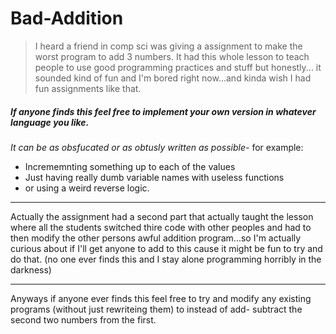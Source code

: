 # Bad-Addition
> I heard a friend in comp sci was giving a assignment to make the worst program to add 3 numbers. 
> It had this whole lesson to teach people to use good programming practices and stuff but honestly...
> it sounded kind of fun and I'm bored right now...and kinda wish I had fun assignments like that.

##### If anyone finds this feel free to implement your own version in whatever language you like.
*It can be as obsfucated or as obtusly written as possible-*
for example:
* Incrememnting something up to each of the values 
* Just having really dumb variable names with useless functions
* or using a weird reverse logic.

___

Actually the assignment had a second part that actually taught the lesson where all the students switched thire code with other peoples and had to then modify the other persons awful addition program...so I'm actually curious about if I'll get anyone to add to this cause it might be fun to try and do that. (no one ever finds this and I stay alone programming horribly in the darkness)

___

Anyways if anyone ever finds this feel free to try and modify any existing programs (without just rewriteing them) to instead of add- subtract the second two numbers from the first.

